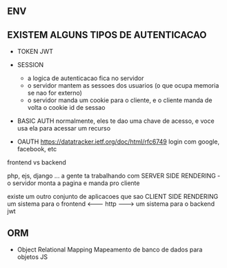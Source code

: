 
## ENV

## EXISTEM ALGUNS TIPOS DE AUTENTICACAO

- TOKEN JWT

- SESSION
    - a logica de autenticacao fica no servidor
    - o servidor mantem as sessoes dos usuarios (o que ocupa memoria se nao for externo)
    - o servidor manda um cookie para o cliente, e o cliente manda de volta o cookie
                            id de sessao

- BASIC AUTH
    normalmente, eles te dao uma chave de acesso, e voce usa ela para acessar um recurso

- OAUTH
    https://datatracker.ietf.org/doc/html/rfc6749
    login com google, facebook, etc



frontend vs backend


php, ejs, django ... a gente ta trabalhando com SERVER SIDE RENDERING
    - o servidor monta a pagina e manda pro cliente

existe um outro conjunto de aplicacoes que sao CLIENT SIDE RENDERING
    um sistema para o frontend  <---  http  --->   um sistema para o backend
                                      jwt

## ORM

- Object Relational Mapping
    Mapeamento de banco de dados para objetos JS